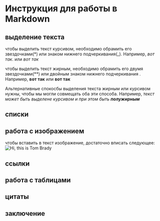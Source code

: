 # Инструкция для работы в Markdown
## выделение текста
чтобы выделить текст курсивом, необходимо обрамить его звездочками(*) или знаком нижнего подчеркивания(_). Например, *вот так*. или _вот так_

чтобы выделить текст жирным, необходимо обрамить его двумя звездочками(**) или двойным знаком нижнего подчеркивания . Например, **вот так** или __вот так__

Альтернативные спокосбы выделения текста жирным или курсивом нужны, чтобы мы могли совмещать оба эти способа. Например, _текст может быть выделене курсивом и при этом быть **полужирным**_ 
## списки

## работа с изображением

чтобы вставить в текст изображение, достаточно вписать следующее: ![Hi, this is Tom Brady](TB12.jpg)

## ссылки

## работа с таблицами

## цитаты

## заключение
